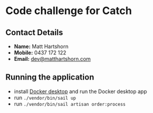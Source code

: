 

# Code challenge for Catch

## Contact Details
- **Name:** Matt Hartshorn
- **Mobile:** 0437 172 122
- **Email:** dev@matthartshorn.com 


## Running the application
- install [Docker desktop](https://www.docker.com/products/docker-desktop/) and run the Docker desktop app
- run `./vendor/bin/sail up`
- run `./vendor/bin/sail artisan order:process`
